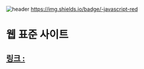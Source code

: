 ![header](https://capsule-render.vercel.app/api?type=transparent&color=auto&height=200&section=header&text=한재석&fontSize=90)
https://img.shields.io/badge/-javascript-red
# 웹 표준 사이트
## [링크 : ](http://wotjr294.dothome.co.kr/web/index.html)

